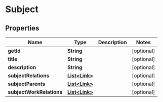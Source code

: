 # Subject

## Properties
Name | Type | Description | Notes
------------ | ------------- | ------------- | -------------
**getId** | **String** |  |  [optional]
**title** | **String** |  |  [optional]
**description** | **String** |  |  [optional]
**subjectRelations** | [**List&lt;Link&gt;**](Link.md) |  |  [optional]
**subjectParents** | [**List&lt;Link&gt;**](Link.md) |  |  [optional]
**subjectWorkRelations** | [**List&lt;Link&gt;**](Link.md) |  |  [optional]
